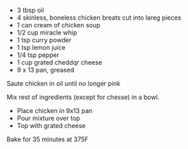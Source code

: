 - 3 tbsp oil
- 4 skinless, boneless chicken breats cut into lareg pieces
- 1 can cream of chicken soup
- 1/2 cup miracle whip
- 1 tsp curry powder
- 1 tsp lemon juice
- 1/4 tsp pepper
- 1 cup grated cheddqr cheese
- 9 x 13 pan, greased

Saute chicken in oil until no longer pink

Mix rest of ingredients (except for chesse) in a bowl.

- Place chicken in 9x13 pan
- Pour mixture over top
- Top with grated cheese

Bake for 35 minutes at 375F
